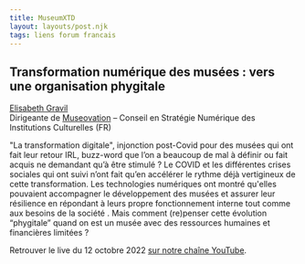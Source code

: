 ```yaml
---
title: MuseumXTD  
layout: layouts/post.njk
tags: liens forum francais
---
```

## Transformation numérique des musées : vers une organisation phygitale

[Elisabeth Gravil](https://www.linkedin.com/in/elisagravil/)  
Dirigeante de [Museovation](https://museovation.co/) – Conseil en Stratégie Numérique des Institutions Culturelles (FR)

"La transformation digitale", injonction post-Covid pour des musées qui ont fait leur retour IRL, buzz-word que l’on a beaucoup de mal à définir ou fait acquis ne demandant qu’à être stimulé ? 
Le COVID et les différentes crises sociales qui ont suivi n’ont fait qu’en accélérer le rythme déjà vertigineux de cette transformation. Les technologies numériques ont montré qu'elles pouvaient accompagner le développement des musées et assurer leur résilience en répondant à leurs propre fonctionnement interne tout comme aux besoins de la société . Mais comment (re)penser cette évolution “phygitale” quand on est un musée avec des ressources humaines et financières limitées ?  

  
Retrouver le live du 12 octobre 2022 [sur notre chaîne YouTube](https://www.youtube.com/channel/UCTZJM5WsXDkH8QgMdACUNyw).  
